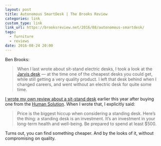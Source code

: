 ```yaml
---
layout: post
title: Autonomous SmartDesk | The Brooks Review
categories: link
custom_type: link
link_url: https://brooksreview.net/2016/08/autonomous-smartdesk/
tags:
  - furniture
  - reviews
date: 2016-08-24 20:00
---
```

Ben Brooks:

> When I last wrote about sit-stand electric desks, I took a look at the [Jarvis desk](https://brooksreview.net/2014/02/jarvis-standing-desk/) — at the time one of the cheapest desks you could get, while still getting a very quality product. I left that desk behind when I changed careers, and went without an electric desk for quite some time.

[I wrote my own review about a sit-stand desk](/2016/04/review-human-solution-uplift-desk/) earlier this year after buying one from the [Human Solution](http://www.thehumansolution.com). When I wrote that, I explicitly said:

> Price is the biggest hiccup when considering a standing desk. Here’s the thing: a standing desk is an investment. It’s an investment in your long-term health and well-being. Be prepared to spend at least $500.

Turns out, you can find something cheaper. And by the looks of it, without compromising on quality.
